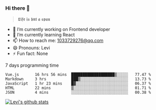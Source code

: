 ### Hi there 👋

> 𝕷𝖎𝖋𝖊 𝖎𝖘 𝖇𝖚𝖙 𝖆 𝖘𝖕𝖆𝖓

- 🔭 I’m currently working on Frontend developer
- 🌱 I’m currently learning React
- 📫 How to reach me: 1033729276@qq.com
- 😄 Pronouns: Levi
- ⚡ Fun fact: None


7 days programming time



<!--START_SECTION:waka-->
```text
Vue.js       16 hrs 56 mins  ███████████████████▒░░░░░   77.47 % 
Markdown     3 hrs           ███▒░░░░░░░░░░░░░░░░░░░░░   13.73 % 
JavaScript   1 hr 23 mins    █▓░░░░░░░░░░░░░░░░░░░░░░░   06.37 % 
HTML         22 mins         ▒░░░░░░░░░░░░░░░░░░░░░░░░   01.71 % 
JSON         4 mins          ░░░░░░░░░░░░░░░░░░░░░░░░░   00.38 % 
```
<!--END_SECTION:waka-->


[![Levi's github stats](https://github-readme-stats.vercel.app/api?username=chaossssss)](https://github.com/anuraghazra/github-readme-stats)
